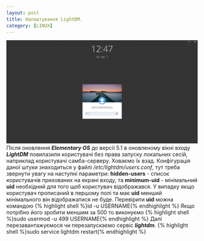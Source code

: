 ```yaml
---
layout: post
title: Налаштування LightDM.
category: [LINUX]
---
```

![lightdm logo](/media/lightdm.png?style=head)  
Після оновлення ***Elementary OS*** до версії 5.1 в оновленому вікні входу ***LightDM*** повилазили користувачі без права запуску локальних сесій, наприклад користувачі самба-серверу. Ховаємо їх взад. <!--more--> Конфігурація даної штуки знаходиться у файлі */etc/lightdm/users.conf*, тут треба звернути увагу на наступні параметри: **hidden-users** - список користувачів прихованих на екрані входу, та **minimum-uid** - мінімальний **uid** необхідний для того щоб користувач відображався. У випадку якщо користувач прописаний в першому полі та має **uid** менший мінімального він відображатися не буде. Перевірити **uid** можна командою
    {% highlight shell %}id -u USERNAME{% endhighlight %}
Якщо потрібно його зробити меншим за 500 то виконуємо
    {% highlight shell %}sudo usermod -u 499 USERNAME{% endhighlight %}
Далі перезавантажуємося чи перезапускаємо сервіс ***lightdm***.
    {% highlight shell %}sudo service lightdm restart{% endhighlight %}
